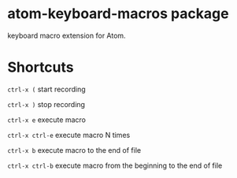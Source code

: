 # atom-keyboard-macros package

keyboard macro extension for Atom.

# Shortcuts

```ctrl-x (```  start recording

```ctrl-x )```  stop recording

```ctrl-x e```  execute macro

```ctrl-x ctrl-e```  execute macro N times

```ctrl-x b```  execute macro to the end of file

```ctrl-x ctrl-b``` execute macro from the beginning to the end of file
